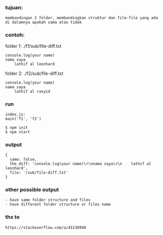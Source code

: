 ### tujuan:
```
membandingan 2 folder, membandingkan struktur dan file-file yang ada di dalamnya apakah sama atau tidak
```

### contoh:
folder 1: ./f1/sub/file-diff.txt
```
console.log(your name)
nama saya
    lathif al leonhard
```

folder 2: ./f2/sub/file-diff.txt
```
console.log(your name)
nama saya
    lathif al rasyid
```

### run
```
index.js:
main('f1', 'f2')

$ npm init
$ npm start
```

### output
```
{
  same: false,
  the_diff: 'console.log(your name)\r\nnama saya\r\n    lathif al leonhard',
  file: '/sub/file-diff.txt'    
}
```

### other possible output
```
- have same folder structure and files
- have different folder structure or files name
```

### thx to
```
https://stackoverflow.com/a/45130990
```